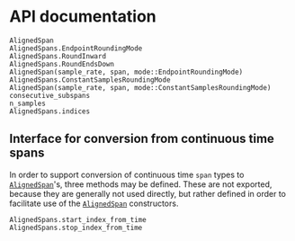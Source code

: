 # API documentation

```@docs
AlignedSpan
AlignedSpans.EndpointRoundingMode
AlignedSpans.RoundInward
AlignedSpans.RoundEndsDown
AlignedSpan(sample_rate, span, mode::EndpointRoundingMode)
AlignedSpans.ConstantSamplesRoundingMode
AlignedSpan(sample_rate, span, mode::ConstantSamplesRoundingMode)
consecutive_subspans
n_samples
AlignedSpans.indices
```

## Interface for conversion from continuous time spans

In order to support conversion of continuous time `span` types to [`AlignedSpan`](@ref)'s,
three methods may be defined. These are not exported, because they are generally not used directly, but rather defined in order to facilitate use of the [`AlignedSpan`](@ref) constructors.

```@docs
AlignedSpans.start_index_from_time
AlignedSpans.stop_index_from_time
```
